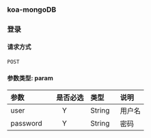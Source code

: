 ### koa-mongoDB

### 登录

#### 请求方式
```
POST
```

#### 参数类型: param

|参数|是否必选|类型|说明|
|:-----|:-------:|:-----|:-----|
|user      |Y       |String   |用户名 |
|password      |Y       |String   |密码 |
